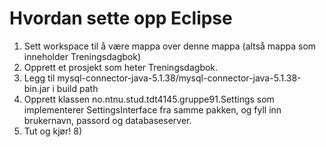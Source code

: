 # Hvordan sette opp Eclipse

1. Sett workspace til å være mappa over denne mappa (altså mappa som inneholder Treningsdagbok)
2. Opprett et prosjekt som heter Treningsdagbok.
3. Legg til mysql-connector-java-5.1.38/mysql-connector-java-5.1.38-bin.jar i build path
4. Opprett klassen no.ntnu.stud.tdt4145.gruppe91.Settings som implementerer SettingsInterface fra samme pakken, og fyll inn brukernavn, passord og databaseserver.
5. Tut og kjør! 8)

